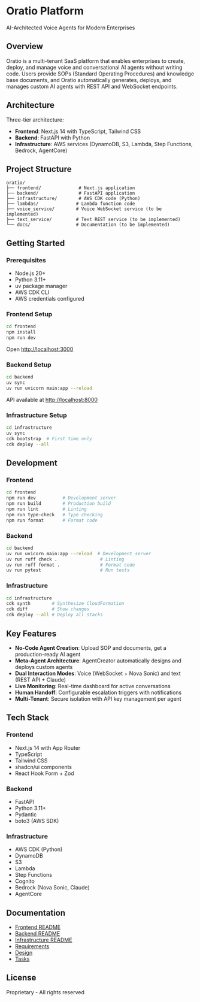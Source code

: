 # Oratio Platform

AI-Architected Voice Agents for Modern Enterprises

## Overview

Oratio is a multi-tenant SaaS platform that enables enterprises to create, deploy, and manage voice and conversational AI agents without writing code. Users provide SOPs (Standard Operating Procedures) and knowledge base documents, and Oratio automatically generates, deploys, and manages custom AI agents with REST API and WebSocket endpoints.

## Architecture

Three-tier architecture:
- **Frontend**: Next.js 14 with TypeScript, Tailwind CSS
- **Backend**: FastAPI with Python
- **Infrastructure**: AWS services (DynamoDB, S3, Lambda, Step Functions, Bedrock, AgentCore)

## Project Structure

```
oratio/
├── frontend/              # Next.js application
├── backend/               # FastAPI application
├── infrastructure/        # AWS CDK code (Python)
├── lambdas/              # Lambda function code
├── voice_service/        # Voice WebSocket service (to be implemented)
├── text_service/         # Text REST service (to be implemented)
└── docs/                 # Documentation (to be implemented)
```

## Getting Started

### Prerequisites

- Node.js 20+
- Python 3.11+
- uv package manager
- AWS CDK CLI
- AWS credentials configured

### Frontend Setup

```bash
cd frontend
npm install
npm run dev
```

Open [http://localhost:3000](http://localhost:3000)

### Backend Setup

```bash
cd backend
uv sync
uv run uvicorn main:app --reload
```

API available at [http://localhost:8000](http://localhost:8000)

### Infrastructure Setup

```bash
cd infrastructure
uv sync
cdk bootstrap  # First time only
cdk deploy --all
```

## Development

### Frontend

```bash
cd frontend
npm run dev          # Development server
npm run build        # Production build
npm run lint         # Linting
npm run type-check   # Type checking
npm run format       # Format code
```

### Backend

```bash
cd backend
uv run uvicorn main:app --reload  # Development server
uv run ruff check .                # Linting
uv run ruff format .               # Format code
uv run pytest                      # Run tests
```

### Infrastructure

```bash
cd infrastructure
cdk synth        # Synthesize CloudFormation
cdk diff         # Show changes
cdk deploy --all # Deploy all stacks
```

## Key Features

- **No-Code Agent Creation**: Upload SOP and documents, get a production-ready AI agent
- **Meta-Agent Architecture**: AgentCreator automatically designs and deploys custom agents
- **Dual Interaction Modes**: Voice (WebSocket + Nova Sonic) and text (REST API + Claude)
- **Live Monitoring**: Real-time dashboard for active conversations
- **Human Handoff**: Configurable escalation triggers with notifications
- **Multi-Tenant**: Secure isolation with API key management per agent

## Tech Stack

### Frontend
- Next.js 14 with App Router
- TypeScript
- Tailwind CSS
- shadcn/ui components
- React Hook Form + Zod

### Backend
- FastAPI
- Python 3.11+
- Pydantic
- boto3 (AWS SDK)

### Infrastructure
- AWS CDK (Python)
- DynamoDB
- S3
- Lambda
- Step Functions
- Cognito
- Bedrock (Nova Sonic, Claude)
- AgentCore

## Documentation

- [Frontend README](frontend/README.md)
- [Backend README](backend/README.md)
- [Infrastructure README](infrastructure/README.md)
- [Requirements](.kiro/specs/oratio-platform/requirements.md)
- [Design](.kiro/specs/oratio-platform/design.md)
- [Tasks](.kiro/specs/oratio-platform/tasks.md)

## License

Proprietary - All rights reserved
